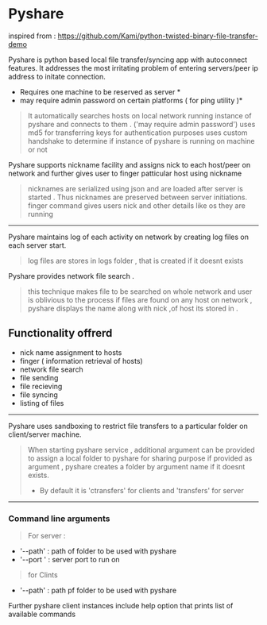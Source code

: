 Pyshare
=========

inspired from : https://github.com/Kami/python-twisted-binary-file-transfer-demo

Pyshare is python based local file transfer/syncing app with autoconnect features.
It addresses the most irritating problem of entering servers/peer ip address to initate connection.

* Requires one machine to be reserved as server *
* may require admin password on certain platforms ( for ping utility )*

> It automatically searches hosts on local network running instance of pyshare and connects to them . ('may require admin password')
> uses md5 for transferring keys for authentication purposes
> uses custom handshake to determine if instance of pyshare is running on machine or not

Pyshare supports nickname facility and assigns nick to each host/peer on network and further gives user to finger patticular host using nickname
> nicknames are serialized using json and are loaded after server is started . 
> Thus nicknames are preserved between server initiations.
> finger command gives users nick and other details like os they are running

------

Pyshare maintains log of each activity on network by creating log files on each server start.
> log files are stores in logs folder , that is created if it doesnt exists

Pyshare provides network file search .
> this technique makes file to be searched on whole network and user is oblivious to the process
> if files are found on any host on network , pyshare displays the name along with nick ,of host its stored in .

## Functionality offrerd
* nick name assignment to hosts
* finger ( information retrieval of hosts)
* network file search
* file sending
* file recieving
* file syncing
* listing of files

-------

Pyshare uses sandboxing to restrict file transfers to a particular folder on client/server machine.
> When starting pyshare service , additional argument can be provided to assign a local folder to pyshare for sharing purpose
> if provided as argument , pyshare creates a folder by  argument name if it doesnt exists.
> * By default it is 'ctransfers' for clients and 'transfers' for server

---------
### Command line arguments 
> For server :
* '--path' : path of folder to be used with pyshare
* '--port ' : server port to run on

> for Clints
* '--path' : path pf folder to be used with pyshare

Further pyshare client instances include help option that prints list of available commands 